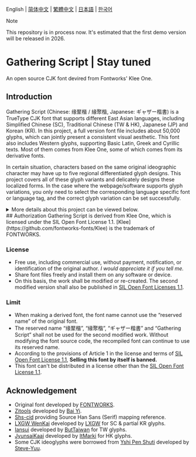English | <span lang="zh-CN"> [简体中文](./REASME-ZHS.md) </span> | <span lang="zh-TW"> [繁體中文](./README-ZHT.md) </span> | <span lang="ja-JP"> [日本語](./README-JP.md) </span> | <span lang="ko-KR"> [한국어](./README-KR.md) </span>

> [!Note]
> This repository is in process now. It's estimated that the first demo version will be released in 2026.
# Gathering Script | Stay tuned 
 An open source CJK font devired from Fontworks' Klee One. 
  
 ## Introduction 
 Gathering Script (Chinese: <span lang="zh-cn">缘聚楷</span> / <span lang="zh-tw">緣聚楷</span>, Japanese: <span lang="ja-jp">ギャザー楷書</span>) is a TrueType CJK font that supports different East Asian languages, including Simplified Chinese (SC), Traditional Chinese (TW & HK), Japanese (JP) and Korean (KR). In this project, a full version font file includes about 50,000 glyphs, which can jointly present a consistent visual aesthetic. This font also includes Western glyphs, supporting Basic Latin, Greek and Cyrillic texts. Most of them comes from Klee One, some of which comes from its derivative fonts. 
  
 In certain situation, characters based on the same original ideographic character may have up to five regional differentiated glyph designs. This project covers all of these glyph variants and delicately designs these localized forms. In the case where the webpage/software supports glyph variations, you only need to select the corresponding language specific font or language tag, and the correct glyph variation can be set successfully. 
 
   <details>  
   <summary>More details about this project can be viewed below.</summary> 
  
   In December 2020, Japanese famous font foundry Fontworks released [Klee One](https://github.com/fontworks-fonts/Klee) in an open-source way, which excited the whole font society. Klee One, which shares some features with Fangsong and Kaiti, namely elegant composition and high readability, ideal for texts, is favoured by Chinese users. Compared with traditional Kyokasho (Japanese: <span lang="ja-jp">教科書</span>) fonts, it reserved some features of traditional printing fonts. In 2021, [LXGW](https://github.com/lxgw) extended the glyphs based on it, which turned to be [LXGW WenKai](https://github.com/lxgw/LxgwWenKai), getting spoken highly of. Besides, Many font designers & amateurs also made fonts derived from Klee One, such as [Iansui](https://github.com/ButTaiwan/iansui), [JyunsaiKaai](https://github.com/ItMarki/jyunsaikaai), etc. With the efforts of font designers, a series of fonts derived from Klee One support many enough characters more than that in Klee One.   
  
   However, it's a problem that some fonts share the same glyphs with Klee One or other derivations, and some have made modifications. For the characters that Klee One doesn't include, there are certain differences in the proportions and structures among these newly added glyphs, which is obvious when compared among different fonts.   
  
   Faced with big character set and standards, glyph unification becomes urgent and necessary to be solved.   
  
   We hope to make a font like Source Han Sans (or Serif) that include big character set and multi-language. Gathering Script was born. 
   </details> 
 ## Authorization 
 Gathering Script is derived from Klee One, which is licensed under the SIL Open Font License 1.1. [Klee](https://github.com/fontworks-fonts/Klee) is the trademark of FONTWORKS. 
  
 ### License   
  - Free use, including commercial use, without payment, notification, or identification of the original author. *I would appreciate it if you tell me.* 
  - Share font files freely and install them on any software or device.  
  - On this basis, the work shall be modified or re-created. The second modified version shall also be published in [SIL Open Font Licenses 1.1](https://scripts.sil.org/OFL). 
  
 ### Limit 
  - When making a derived font, the font name cannot use the “reserved name” of the original font.  
  - The reserved name “<span lang="zh-cn">缘聚楷</span>”, “<span lang="zh-tw">緣聚楷</span>”, “<span lang="ja-jp">ギャザー楷書</span>” and “Gathering Script” shall not be used for the second modified work. Without modifying the font source code, the recompiled font can continue to use its reserved name.  
  - According to the provisions of Article 1 in the license and terms of [SIL Open Font License 1.1](https://scripts.sil.org/OFL), **Selling this font by itself is banned.**  
  - This font can't be distributed in a license other than the [SIL Open Font License 1.1](https://scripts.sil.org/OFL). 
  
  
 ## Acknowledgement 
 - Original font developed by [FONTWORKS](http://fontworks.co.jp). 
 - [Zitools](https://zi.tools) developed by [Bai Yi](https://github.com/yi-bai).   
 - [Shs-cid](https://github.com/NightFurySL2001/shs-cid) providing Source Han Sans (Serif) mapping reference. 
 - [LXGW WenKai](https://github.com/lxgw/LxgwWenKai) developed by [LXGW](https://github.com/lxgw) for SC & partial KR glyphs.  
 - [Iansui](https://github.com/ButTaiwan/iansui) developed by [ButTaiwan](https://github.com/ButTaiwan) for TW glyphs. 
 - [JyunsaiKaai](https://github.com/ItMarki/jyunsaikaai) developed by [ItMarki](https://github.com/ItMarki) for HK glyphs. 
 - Some CJK ideoglyphs were borrowed from [Yshi Pen Shuti](https://github.com/Steve-Yuu/YshiPen-Shuti) developed by [Steve-Yuu](https://github.com/Steve-Yuu).
